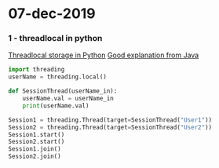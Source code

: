 # 07-dec-2019


### 1 - threadlocal in python

[Threadlocal storage in Python](https://stackoverflow.com/questions/1408171/thread-local-storage-in-python)
[Good explanation from Java](http://tutorials.jenkov.com/java-concurrency/threadlocal.html)

```python
import threading
userName = threading.local()

def SessionThread(userName_in):
    userName.val = userName_in
    print(userName.val)   

Session1 = threading.Thread(target=SessionThread("User1"))
Session2 = threading.Thread(target=SessionThread("User2"))
Session1.start()
Session2.start()
Session1.join()
Session2.join()
```
